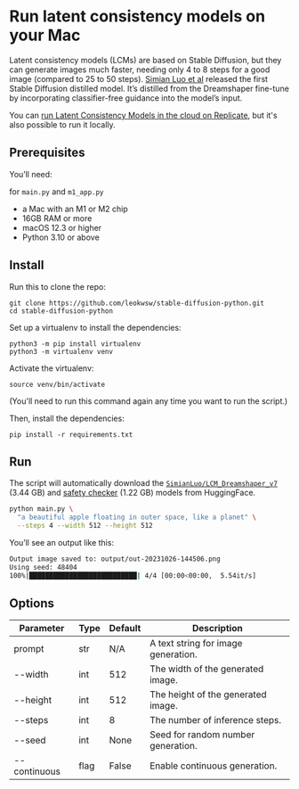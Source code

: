 # Run latent consistency models on your Mac

Latent consistency models (LCMs) are based on Stable Diffusion, but they can generate images much faster, needing only 4 to 8 steps for a good image (compared to 25 to 50 steps). [Simian Luo et al](https://arxiv.org/abs/2310.04378) released the first Stable Diffusion distilled model. It’s distilled from the Dreamshaper fine-tune by incorporating classifier-free guidance into the model’s input.

You can [run Latent Consistency Models in the cloud on Replicate](https://replicate.com/luosiallen/latent-consistency-model), but it's also possible to run it locally.

## Prerequisites

You’ll need:

for `main.py` and `m1_app.py`

- a Mac with an M1 or M2 chip
- 16GB RAM or more
- macOS 12.3 or higher
- Python 3.10 or above

## Install

Run this to clone the repo:

    git clone https://github.com/leokwsw/stable-diffusion-python.git
    cd stable-diffusion-python

Set up a virtualenv to install the dependencies:

    python3 -m pip install virtualenv
    python3 -m virtualenv venv

Activate the virtualenv:

    source venv/bin/activate

(You'll need to run this command again any time you want to run the script.)

Then, install the dependencies:

    pip install -r requirements.txt

## Run

The script will automatically download the [`SimianLuo/LCM_Dreamshaper_v7`](https://huggingface.co/SimianLuo/LCM_Dreamshaper_v7) (3.44 GB) and [safety checker](https://huggingface.co/CompVis/stable-diffusion-safety-checker) (1.22 GB) models from HuggingFace.

```sh
python main.py \
  "a beautiful apple floating in outer space, like a planet" \
  --steps 4 --width 512 --height 512
```

You’ll see an output like this:

```sh
Output image saved to: output/out-20231026-144506.png
Using seed: 48404
100%|███████████████████████████| 4/4 [00:00<00:00,  5.54it/s]
```

## Options

| Parameter     | Type  | Default | Description                                                   |
|---------------|-------|---------|---------------------------------------------------------------|
| prompt        | str   | N/A     | A text string for image generation.                           |
| --width       | int   | 512     | The width of the generated image.                             |
| --height      | int   | 512     | The height of the generated image.                            |
| --steps       | int   | 8       | The number of inference steps.                                |
| --seed        | int   | None    | Seed for random number generation.                            |
| --continuous  | flag  | False   | Enable continuous generation.                                 |
